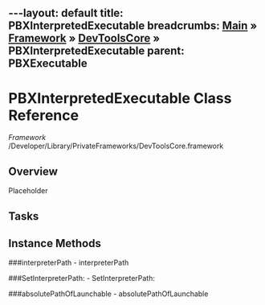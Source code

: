 ---layout: default
title: PBXInterpretedExecutable
breadcrumbs: <a href="/index.html">Main</a> &raquo; <a href="/Frameworks.html">Framework</a> &raquo; <a href="/Frameworks/DevToolsCore.html">DevToolsCore</a> &raquo; PBXInterpretedExecutable
parent: PBXExecutable 
---
# PBXInterpretedExecutable Class Reference

*Framework* /Developer/Library/PrivateFrameworks/DevToolsCore.framework

## Overview

Placeholder

## Tasks

## Instance Methods

<a name="-interpreterPath"></a>
###interpreterPath
    - interpreterPath

<a name="-SetInterpreterPath:"></a>
###SetInterpreterPath:
    - SetInterpreterPath:

<a name="-absolutePathOfLaunchable"></a>
###absolutePathOfLaunchable
    - absolutePathOfLaunchable

